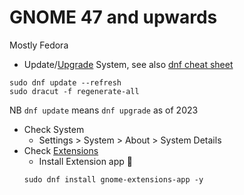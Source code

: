 # GNOME 47 and upwards

Mostly Fedora

- Update/[Upgrade](https://docs.fedoraproject.org/en-US/quick-docs/upgrading-fedora-offline/) System, see also
  [dnf cheat sheet](https://opensource.com/sites/default/files/gated-content/osdc_cheatsheet-dnf-2021.5.15.pdf)

```
sudo dnf update --refresh
sudo dracut -f regenerate-all
```

NB `dnf update` means `dnf upgrade` as of 2023

- Check System
  - Settings > System > About > System Details
- Check [Extensions](https://docs.fedoraproject.org/en-US/quick-docs/gnome-shell-extensions/)
  - Install Extension app 🧩
  ```
  sudo dnf install gnome-extensions-app -y
  ```
